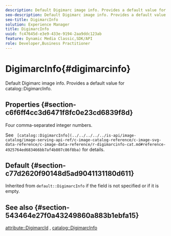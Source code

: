 ```yaml
---
description: Default Digimarc image info. Provides a default value for catalog DigimarcInfo.
seo-description: Default Digimarc image info. Provides a default value for catalog DigimarcInfo.
seo-title: DigimarcInfo
solution: Experience Manager
title: DigimarcInfo
uuid: fc47645d-e3e9-433e-9194-2aa9ddc123ab
feature: Dynamic Media Classic,SDK/API
role: Developer,Business Practitioner
---
```


# DigimarcInfo{#digimarcinfo}

Default Digimarc image info. Provides a default value for catalog::DigimarcInfo.

## Properties {#section-c6f6ff4cc3d6471f8fc0e23cd6839f8d}

Four comma-separated integer numbers.

See ` [catalog::DigimarcInfo](../../../../../is-api/image-catalog/image-serving-api-ref/c-image-catalog-reference/c-image-svg-data-reference/c-image-data-reference/r-digimarcinfo-cat.md#reference-4925764ed683466bb7af4b807c86f8ba)` for details.

## Default {#section-c77d2620f90148d5ad9041131180d611}

Inherited from `default::DigimarcInfo` if the field is not specified or if it is empty.

## See also {#section-543464e27f0a43249860a883b1ebfa15}

[attribute::DigimarcId](../../../../../is-api/image-catalog/image-serving-api-ref/c-image-catalog-reference/c-attributes-reference/r-digimarcid.md#reference-33e3eca7f1874510904e5c8645cecd68) , [catalog::DigimarcInfo](../../../../../is-api/image-catalog/image-serving-api-ref/c-image-catalog-reference/c-image-svg-data-reference/c-image-data-reference/r-digimarcinfo-cat.md#reference-4925764ed683466bb7af4b807c86f8ba) 
